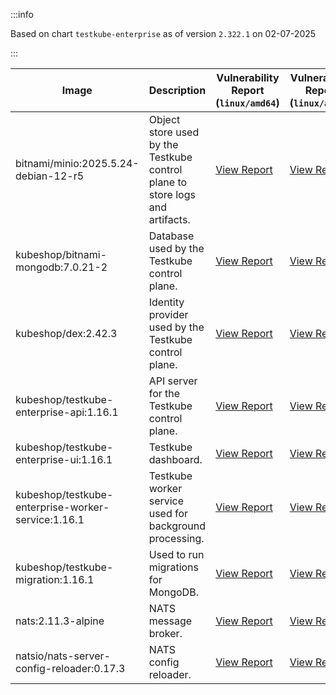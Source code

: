 :::info

Based on chart `testkube-enterprise` as of version `2.322.1` on 02-07-2025

:::

| Image | Description | Vulnerability Report (`linux/amd64`) | Vulnerability Report (`linux/arm64`) | Docker Image |
|-------|-------------|----------------------------------------|----------------------------------------|--------------|
| bitnami/minio:2025.5.24-debian-12-r5 | Object store used by the Testkube control plane to store logs and artifacts. | [View Report](./minio-2025.5.24-debian-12-r5_linux_amd64.md) | [View Report](./minio-2025.5.24-debian-12-r5_linux_arm64.md) | [View Image](https://hub.docker.com/layers/bitnami/minio/2025.5.24-debian-12-r5/images/sha256-b3d51900e846b92f7503ca6be07d2e8c56ebb6a13a60bc71b8777c716c074bcf?context=explore) |
| kubeshop/bitnami-mongodb:7.0.21-2 | Database used by the Testkube control plane. | [View Report](./bitnami-mongodb-7.0.21-2_linux_amd64.md) | [View Report](./bitnami-mongodb-7.0.21-2_linux_arm64.md) | [View Image](https://hub.docker.com/layers/kubeshop/bitnami-mongodb/7.0.21-2/images/sha256-c347474e6488832564a6ce3d1870056f52aa4e7123bb85ce391a60c0b4ecdf18?context=explore) |
| kubeshop/dex:2.42.3 | Identity provider used by the Testkube control plane. | [View Report](./dex-2.42.3_linux_amd64.md) | [View Report](./dex-2.42.3_linux_arm64.md) | [View Image](https://hub.docker.com/layers/kubeshop/dex/2.42.3/images/sha256-db03bd0a7b5d26c4c36034f227f3b16c1d3bdadf3bd56eb23f2ca9c442716cb6?context=explore) |
| kubeshop/testkube-enterprise-api:1.16.1 | API server for the Testkube control plane. | [View Report](./testkube-enterprise-api-1.16.1_linux_amd64.md) | [View Report](./testkube-enterprise-api-1.16.1_linux_arm64.md) | [View Image](https://hub.docker.com/layers/kubeshop/testkube-enterprise-api/1.16.1/images/sha256-29ea1ee402d5bcf9b1cd659ab673f7172aa4017587fc96bf78624cefa8f83258?context=explore) |
| kubeshop/testkube-enterprise-ui:1.16.1 | Testkube dashboard. | [View Report](./testkube-enterprise-ui-1.16.1_linux_amd64.md) | [View Report](./testkube-enterprise-ui-1.16.1_linux_arm64.md) | [View Image](https://hub.docker.com/layers/kubeshop/testkube-enterprise-ui/1.16.1/images/sha256-2210e2eacf2359a9da5e69c1981c349aa5d3c5c3cbcf62745ee8c4c7b7e80f22?context=explore) |
| kubeshop/testkube-enterprise-worker-service:1.16.1 | Testkube worker service used for background processing. | [View Report](./testkube-enterprise-worker-service-1.16.1_linux_amd64.md) | [View Report](./testkube-enterprise-worker-service-1.16.1_linux_arm64.md) | [View Image](https://hub.docker.com/layers/kubeshop/testkube-enterprise-worker-service/1.16.1/images/sha256-d12eb65d5f4efefcf5a6b48093ba91ed010eed30a5a141f823e12a4c6a3fdf88?context=explore) |
| kubeshop/testkube-migration:1.16.1 | Used to run migrations for MongoDB. | [View Report](./testkube-migration-1.16.1_linux_amd64.md) | [View Report](./testkube-migration-1.16.1_linux_arm64.md) | [View Image](https://hub.docker.com/layers/kubeshop/testkube-migration/1.16.1/images/sha256-769cf164e44d586a982cb5ea1f6d30f66a2fd4b747aa930777ba535dd7839976?context=explore) |
| nats:2.11.3-alpine | NATS message broker. | [View Report](./nats-2.11.3-alpine_linux_amd64.md) | [View Report](./nats-2.11.3-alpine_linux_arm64.md) | [View Image](https://hub.docker.com/layers/library/nats/2.11.3-alpine/images/sha256-f6be324fcee27f2a91178d74f77bb4ba3e5a9d2e72ba7d6871f45d14aadca40a?context=explore) |
| natsio/nats-server-config-reloader:0.17.3 | NATS config reloader. | [View Report](./nats-server-config-reloader-0.17.3_linux_amd64.md) | [View Report](./nats-server-config-reloader-0.17.3_linux_arm64.md) | [View Image](https://hub.docker.com/layers/natsio/nats-server-config-reloader/0.17.3/images/sha256-6798c689cca8a98f34e57db124abe46c81edf9bfb02d54ad85da60d0e41ef592?context=explore) |
